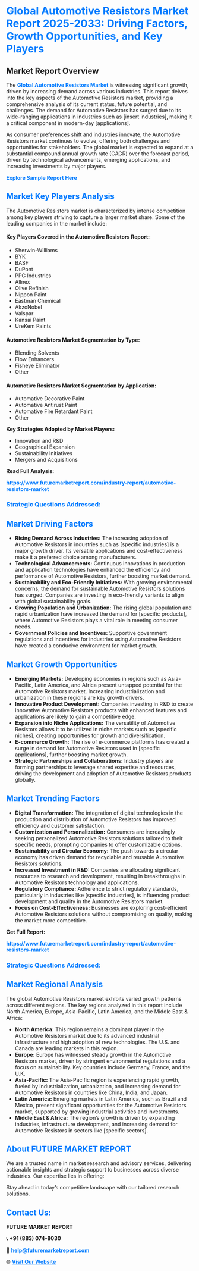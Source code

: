 <h1 style="color: #007BFF;">Global Automotive Resistors Market Report 2025-2033: Driving Factors, Growth Opportunities, and Key Players</h1>

<section id="overview">
<h2>Market Report Overview</h2>
<p>The <a href="https://www.futuremarketreport.com/industry-report/automotive-resistors-market" style="color: #007BFF; text-decoration: none;"><strong>Global Automotive Resistors Market</strong></a> is witnessing significant growth, driven by increasing demand across various industries. This report delves into the key aspects of the Automotive Resistors market, providing a comprehensive analysis of its current status, future potential, and challenges. The demand for Automotive Resistors has surged due to its wide-ranging applications in industries such as [insert industries], making it a critical component in modern-day [applications].</p>
<p>As consumer preferences shift and industries innovate, the Automotive Resistors market continues to evolve, offering both challenges and opportunities for stakeholders. The global market is expected to expand at a substantial compound annual growth rate (CAGR) over the forecast period, driven by technological advancements, emerging applications, and increasing investments by major players.</p>
</section>

<section id="overview">
<p><a href="https://www.futuremarketreport.com/request-sample/reportId=32623" style="color: #007BFF; text-decoration: none;"><strong>Explore Sample Report Here</strong></a></p>
</section>

<section id="key-players">
<h2 style="color: #007BFF;">Market Key Players Analysis</h2>
<p>The Automotive Resistors market is characterized by intense competition among key players striving to capture a larger market share. Some of the leading companies in the market include:</p>
<h4>Key Players Covered in the Automotive Resistors Report:</h4>
<ul><li>Sherwin-Williams</li><li>BYK</li><li>BASF</li><li>DuPont</li><li>PPG Industries</li><li>Allnex</li><li>Olive Refinish</li><li>Nippon Paint</li><li>Eastman Chemical</li><li>AkzoNobel</li><li>Valspar</li><li>Kansai Paint</li><li>UreKem Paints</li></ul>
<h4>Automotive Resistors Market Segmentation by Type:</h4>
<ul><li>Blending Solvents</li><li>Flow Enhancers</li><li>Fisheye Eliminator</li><li>Other</li></ul>

<h4>Automotive Resistors Market Segmentation by Application:</h4>
<ul><li>Automative Decorative Paint</li><li>Automative Antirust Paint</li><li>Automative Fire Retardant Paint</li><li>Other</li></ul>
<p><strong>Key Strategies Adopted by Market Players:</strong></p>
<ul>
<li>Innovation and R&D</li>
<li>Geographical Expansion</li>
<li>Sustainability Initiatives</li>
<li>Mergers and Acquisitions</li>
</ul>
</section>

<section>
<p><strong>Read Full Analysis: </strong></p><a href="https://www.futuremarketreport.com/industry-report/automotive-resistors-market" style="color: #007BFF; text-decoration: none;"><strong>https://www.futuremarketreport.com/industry-report/automotive-resistors-market</strong></a>
<h3 style="color: #007BFF;">Strategic Questions Addressed:</h3>
</section>

<section id="driving-factors">
<h2 style="color: #007BFF;">Market Driving Factors</h2>
<ul>
<li><strong>Rising Demand Across Industries:</strong> The increasing adoption of Automotive Resistors in industries such as [specific industries] is a major growth driver. Its versatile applications and cost-effectiveness make it a preferred choice among manufacturers.</li>
<li><strong>Technological Advancements:</strong> Continuous innovations in production and application technologies have enhanced the efficiency and performance of Automotive Resistors, further boosting market demand.</li>
<li><strong>Sustainability and Eco-Friendly Initiatives:</strong> With growing environmental concerns, the demand for sustainable Automotive Resistors solutions has surged. Companies are investing in eco-friendly variants to align with global sustainability goals.</li>
<li><strong>Growing Population and Urbanization:</strong> The rising global population and rapid urbanization have increased the demand for [specific products], where Automotive Resistors plays a vital role in meeting consumer needs.</li>
<li><strong>Government Policies and Incentives:</strong> Supportive government regulations and incentives for industries using Automotive Resistors have created a conducive environment for market growth.</li>
</ul>
</section>

<section id="growth-opportunities">
<h2 style="color: #007BFF;">Market Growth Opportunities</h2>
<ul>
<li><strong>Emerging Markets:</strong> Developing economies in regions such as Asia-Pacific, Latin America, and Africa present untapped potential for the Automotive Resistors market. Increasing industrialization and urbanization in these regions are key growth drivers.</li>
<li><strong>Innovative Product Development:</strong> Companies investing in R&D to create innovative Automotive Resistors products with enhanced features and applications are likely to gain a competitive edge.</li>
<li><strong>Expansion into Niche Applications:</strong> The versatility of Automotive Resistors allows it to be utilized in niche markets such as [specific niches], creating opportunities for growth and diversification.</li>
<li><strong>E-commerce Growth:</strong> The rise of e-commerce platforms has created a surge in demand for Automotive Resistors used in [specific applications], further boosting market growth.</li>
<li><strong>Strategic Partnerships and Collaborations:</strong> Industry players are forming partnerships to leverage shared expertise and resources, driving the development and adoption of Automotive Resistors products globally.</li>
</ul>
</section>

<section id="trending-factors">
<h2 style="color: #007BFF;">Market Trending Factors</h2>
<ul>
<li><strong>Digital Transformation:</strong> The integration of digital technologies in the production and distribution of Automotive Resistors has improved efficiency and customer satisfaction.</li>
<li><strong>Customization and Personalization:</strong> Consumers are increasingly seeking personalized Automotive Resistors solutions tailored to their specific needs, prompting companies to offer customizable options.</li>
<li><strong>Sustainability and Circular Economy:</strong> The push towards a circular economy has driven demand for recyclable and reusable Automotive Resistors solutions.</li>
<li><strong>Increased Investment in R&D:</strong> Companies are allocating significant resources to research and development, resulting in breakthroughs in Automotive Resistors technology and applications.</li>
<li><strong>Regulatory Compliance:</strong> Adherence to strict regulatory standards, particularly in industries like [specific industries], is influencing product development and quality in the Automotive Resistors market.</li>
<li><strong>Focus on Cost-Effectiveness:</strong> Businesses are exploring cost-efficient Automotive Resistors solutions without compromising on quality, making the market more competitive.</li>
</ul>
</section>

<section>
<p><strong>Get Full Report: </strong></p><a href="https://www.futuremarketreport.com/industry-report/automotive-resistors-market" style="color: #007BFF; text-decoration: none;"><strong>https://www.futuremarketreport.com/industry-report/automotive-resistors-market</strong></a>
<h3 style="color: #007BFF;">Strategic Questions Addressed:</h3>
</section>


<section id="regional-analysis">
<h2 style="color: #007BFF;">Market Regional Analysis</h2>
<p>The global Automotive Resistors market exhibits varied growth patterns across different regions. The key regions analyzed in this report include North America, Europe, Asia-Pacific, Latin America, and the Middle East & Africa:</p>
<ul>
<li><strong>North America:</strong> This region remains a dominant player in the Automotive Resistors market due to its advanced industrial infrastructure and high adoption of new technologies. The U.S. and Canada are leading markets in this region.</li>
<li><strong>Europe:</strong> Europe has witnessed steady growth in the Automotive Resistors market, driven by stringent environmental regulations and a focus on sustainability. Key countries include Germany, France, and the U.K.</li>
<li><strong>Asia-Pacific:</strong> The Asia-Pacific region is experiencing rapid growth, fueled by industrialization, urbanization, and increasing demand for Automotive Resistors in countries like China, India, and Japan.</li>
<li><strong>Latin America:</strong> Emerging markets in Latin America, such as Brazil and Mexico, present significant opportunities for the Automotive Resistors market, supported by growing industrial activities and investments.</li>
<li><strong>Middle East & Africa:</strong> The region’s growth is driven by expanding industries, infrastructure development, and increasing demand for Automotive Resistors in sectors like [specific sectors].</li>
</ul>
</section>

<footer>
<h2 style="color: #007BFF;">About FUTURE MARKET REPORT</h2>
<p>We are a trusted name in market research and advisory services, delivering actionable insights and strategic support to businesses across diverse industries. Our expertise lies in offering:</p>

<p>Stay ahead in today’s competitive landscape with our tailored research solutions.</p>

<h2 style="color: #007BFF;">Contact Us:</h2>
<p><strong>FUTURE MARKET REPORT</strong></p>
<p>📞 <strong>+91 (883) 074-8030</strong></p>
<p>📧 <strong><a href="mailto:help@futuremarketreport.com" style="color: #007BFF;">help@futuremarketreport.com</a></strong></p>
<p>🌐 <strong><a href="https://www.futuremarketreport.com/" style="color: #007BFF;">Visit Our Website</a></strong></p>
</footer>